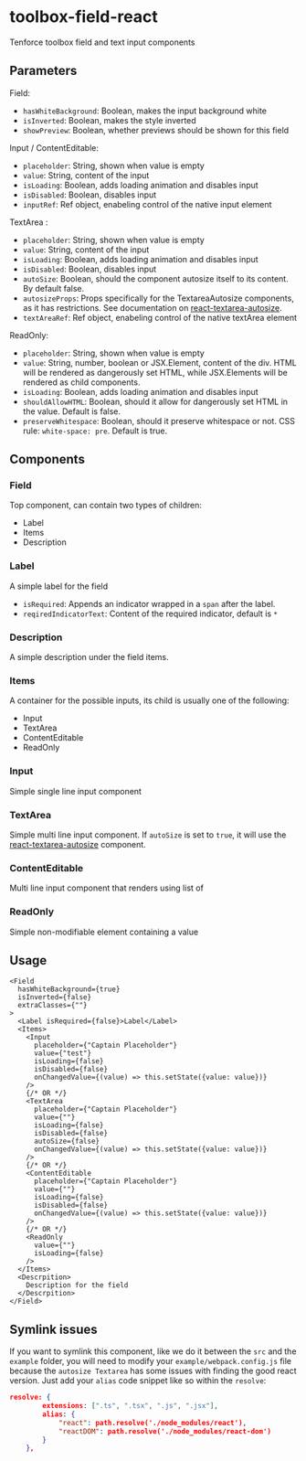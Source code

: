 # toolbox-field-react

Tenforce toolbox field and text input components


## Parameters

Field:

-   `hasWhiteBackground`: Boolean, makes the input background white
-   `isInverted`: Boolean, makes the style inverted
-   `showPreview`: Boolean, whether previews should be shown for this field

Input / ContentEditable:

-   `placeholder`: String, shown when value is empty
-   `value`: String, content of the input
-   `isLoading`: Boolean, adds loading animation and disables input
-   `isDisabled`: Boolean, disables input
-   `inputRef`: Ref object, enabeling control of the native input element

TextArea :

-   `placeholder`: String, shown when value is empty
-   `value`: String, content of the input
-   `isLoading`: Boolean, adds loading animation and disables input
-   `isDisabled`: Boolean, disables input
-   `autoSize`: Boolean, should the component autosize itself to its content. By default false.
-   `autosizeProps`: Props specifically for the TextareaAutosize components, as it has restrictions. See documentation on [react-textarea-autosize](https://github.com/Andarist/react-textarea-autosize/tree/v8.3.3).
-   `textAreaRef`: Ref object, enabeling control of the native textArea element

ReadOnly:

-   `placeholder`: String, shown when value is empty
-   `value`: String, number, boolean or JSX.Element, content of the div. HTML will be rendered as dangerously set HTML, while JSX.Elements will be rendered as child components.
-   `isLoading`: Boolean, adds loading animation and disables input
-   `shouldAllowHTML`: Boolean, should it allow for dangerously set HTML in the value. Default is false.
-   `preserveWhitespace`: Boolean, should it preserve whitespace or not. CSS rule: `white-space: pre`. Default is true.

## Components

### Field

Top component, can contain two types of children:

-   Label
-   Items
-   Description

### Label

A simple label for the field

-   `isRequired`: Appends an indicator wrapped in a `span` after the label.
-   `reqiredIndicatorText`: Content of the required indicator, default is `*`

### Description

A simple description under the field items.

### Items

A container for the possible inputs, its child is usually one of the following:

-   Input
-   TextArea
-   ContentEditable
-   ReadOnly

### Input

Simple single line input component

### TextArea

Simple multi line input component. If `autoSize` is set to `true`, it will use the [react-textarea-autosize](https://github.com/Andarist/react-textarea-autosize/tree/v8.3.3) component.

### ContentEditable

Multi line input component that renders using list of <div>

### ReadOnly

Simple non-modifiable element containing a value

## Usage

```
<Field
  hasWhiteBackground={true}
  isInverted={false}
  extraClasses={""}
>
  <Label isRequired={false}>Label</Label>
  <Items>
    <Input
      placeholder={"Captain Placeholder"}
      value={"test"}
      isLoading={false}
      isDisabled={false}
      onChangedValue={(value) => this.setState({value: value})}
    />
    {/* OR */}
    <TextArea
      placeholder={"Captain Placeholder"}
      value={""}
      isLoading={false}
      isDisabled={false}
      autoSize={false}
      onChangedValue={(value) => this.setState({value: value})}
    />
    {/* OR */}
    <ContentEditable
      placeholder={"Captain Placeholder"}
      value={""}
      isLoading={false}
      isDisabled={false}
      onChangedValue={(value) => this.setState({value: value})}
    />
    {/* OR */}
    <ReadOnly
      value={""}
      isLoading={false}
    />
  </Items>
  <Descrpition>
    Description for the field
  </Descrpition>
</Field>
```

## Symlink issues

If you want to symlink this component, like we do it between the `src` and the `example` folder, you will need to modify your `example/webpack.config.js` file because the `autosize Textarea` has some issues with finding the good react version. Just add your `alias` code snippet like so within the `resolve`:

```json
resolve: {
        extensions: [".ts", ".tsx", ".js", ".jsx"],
        alias: {
            "react": path.resolve('./node_modules/react'),
            "reactDOM": path.resolve('./node_modules/react-dom')
        }
    },
```
